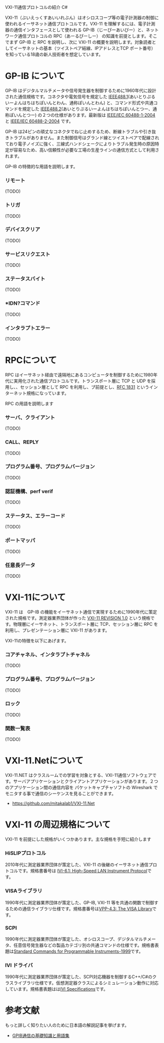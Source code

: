 VXI-11通信プロトコルの紹介
C#

VXI-11（ぶいえっくすあいいれぶん）はオシロスコープ等の電子計測器の制御に使われるイーサネット通信プロトコルです。VXI-11 を理解するには、電子計測器の通信インタフェースとして使われる GP-IB（じーぴーあいびー）と、ネットワーク通信プロトコルの RPC（あーるぴーしー） の知識を前提とします。そこでまず GP-IB と RPC を説明し、次に VXI-11 の概要を説明します。対象読者としてイーサネットの基本（ツイストペア結線、IPアドレスとTCP ポート番号）を知っている18歳の新人技術者を想定しています。

# GP-IB について

GP-IB はデジタルマルチメータや信号発生器を制御するために1960年代に設計された通信規格です。コネクタや電気信号を規定した [IEEE488.1](https://standards.ieee.org/ieee/488/6465/)(あいとりぷるいーよんはちはちぽいんとわん、通称ぽいんとわん) と、コマンド形式や共通コマンドを規定した [IEEE488.2](https://standards.ieee.org/ieee/488.2/717/)(あいとりぷるいーよんはちはちぽいんとつー、通称ぽいんとつー)  の２つの仕様があります。最新版は [IEEE/IEC 60488-1-2004](https://standards.ieee.org/ieee/60488-1/3686/) と [IEEE/IEC 60488-2-2004](https://standards.ieee.org/ieee/60488-2/3632/) です。

GP-IB は24ピンの頑丈なコネクタでねじ止めするため、断線トラブルや引き抜きトラブルがありません。また制御信号はグランド線とツイストぺアで配線されており電子ノイズに強く、三線式ハンドシェークによりトラブル発生時の原因特定が容易なため、高い信頼性が必要な工場の生産ラインの通信方式として利用されます。

GP-IB の特徴的な用語を説明します。

### リモート
(TODO)
### トリガ
(TODO)
### デバイスクリア
(TODO)
### サービスリクエスト
(TODO)
### ステータスバイト
(TODO)
### *IDN?コマンド
(TODO)
### インタラプトエラー
(TODO)

# RPCについて

RPC はイーサネット経由で遠隔地にあるコンピュータを制御するために1980年代に実用化された通信プロトコルです。トランスポート層に TCP と UDP を採用し、、セッション層として RPC を利用し、プ前提とし、[RFC 1831](https://www.rfc-editor.org/rfc/rfc1831) というインターネット規格になっています。

RPC の用語を説明します
### サーバ、クライアント
(TODO)
### CALL、REPLY
(TODO)
### プログラム番号、プログラムバージョン
(TODO)
### 認証機構、perf verif
(TODO)
### ステータス、エラーコード
(TODO)
### ポートマッパ
(TODO)
### 任意長データ
(TODO)

# VXI-11について

VXI-11 は　GP-IB の機能をイーサネット通信で実現するために1990年代に策定された規格です。測定器業界団体が作った [VXI-11 REVISION 1.0](https://www.vxibus.org/specifications.html) という規格です。物理層にイーサネット、トランスポート層に TCP、セッション層に RPC を利用し、プレゼンテーション層に VXI-11 があります。

VXI-11の特徴を以下にあげます。

### コアチャネル、インタラプトチャネル
(TODO)
### プログラム番号、プログラムバージョン
(TODO)
### ロック
(TODO)
### 関数一覧表
(TODO)

# VXI-11.Netについて

VXI-11.NET はクラスルームでの学習を対象とする、VXI-11通信ソフトウェアです。サーバアプリケーションとクライアントアプリケーションがあります。２つのアプリケーション間の通信内容を パケットキャプチャソフトの Wireshark でモニタする事で通信のシーケンスを見ることができます。
- https://github.com/mitakalab1/VXI-11.Net

# VXI-11 の周辺規格について

VXI-11 を前提にした規格がいくつかあります。主な規格を手短に紹介します

### HiSLIPプロトコル
2010年代に測定器業界団体が策定した、VXI-11 の後継のイーサネット通信プロトコルです。規格書番号は [IVI-6.1: High-Speed LAN Instrument Protocol](https://www.ivifoundation.org/specifications/)です。

### VISAライブラリ
1990年代に測定器業界団体が策定した、GP-IB, VXI-11 等を共通の関数で制御するための通信ライブラリ仕様です。規格書番号は[VPP-4.3: The VISA Library](https://www.ivifoundation.org/specifications/)です。

### SCPI
1990年代に測定器業界団体が策定した、オシロスコープ、デジタルマルチメータ、任意信号発生器などの製品カテゴリ別の共通コマンドの仕様です。規格書表題は[Standard Commands for Programmable Instruments-1999](https://www.ivifoundation.org/specifications/)です。

### IVI ドライバ
1990年代に測定器業界団体が策定した、SCPI対応機器を制御するC++/C#のクラスライブラリ仕様です。仮想測定器クラスによるシミュレーション動作に対応しています。規格書表題はは[IVI Specifications](https://www.ivifoundation.org/specifications/)です。

# 参考文献

もっと詳しく知りたい人のために日本語の解説記事を挙げます。

- [GPIB通信の基礎知識と用語集](https://www.contec.com/jp/support/basic-knowledge/daq-control/gpib-communication/)
